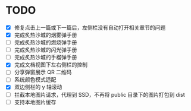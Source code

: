 # TODO

- [x] 修复点击上一篇或下一篇后，左侧栏没有自动打开相关章节的问题
- [x] 完成炙热沙城的烟雾弹手册
- [ ] 完成炙热沙城的燃烧弹手册
- [ ] 完成炙热沙城的闪光弹手册
- [ ] 完成炙热沙城的手榴弹手册
- [x] 完成文档视图下左右侧栏的控制
- [ ] 分享弹窗展示 QR 二维码
- [ ] 系统颜色模式适配
- [x] 双边侧栏的 y 轴滚动
- [ ] 拦截本地图片请求，代理到 SSD，不再将 public 目录下的图片打包到 dist
- [ ] 支持本地图片缓存
